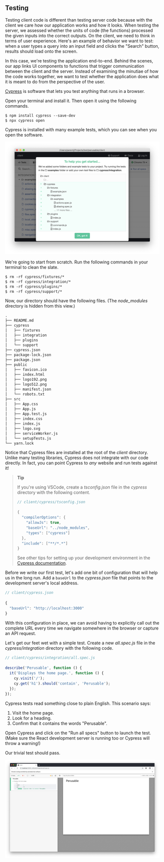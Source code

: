 ## Testing

Testing client code is different than testing server code because with the client we care how our application works and how it looks. When testing the server, we assessed whether the units of code (the functions) processed the given inputs into the correct outputs. On the client, we need to think in terms of user experience. Here's an example of behavior we want to test: when a user types a query into an input field and clicks the "Search" button, results should load onto the screen.

In this case, we're testing the application end-to-end. Behind the scenes, our app links UI components to functions that trigger communication between the client and the server. Instead of examining the minutiae of how the code works together, we want to test whether the application does what it is meant to do from the perspective of the user.

[Cypress](https://www.cypress.io/) is software that lets you test anything that runs in a browser.

Open your terminal and install it. Then open it using the following commands.

```
$ npm install cypress --save-dev
$ npx cypress open
```

Cypress is installed with many example tests, which you can see when you open the software.

![Cypress default page](/images/04_cypress_default_page.png)

We're going to start from scratch. Run the following commands in your terminal to clean the slate.

```
$ rm -rf cypress/fixtures/*
$ rm -rf cypress/integration/*
$ rm -rf cypress/plugins/*
$ rm -rf cypress/support/*
```

Now, our directory should have the following files. (The *node_modules* directory is hidden from this view.)

```
.
├── README.md
├── cypress
│   ├── fixtures
│   ├── integration
│   ├── plugins
│   └── support
├── cypress.json
├── package-lock.json
├── package.json
├── public
│   ├── favicon.ico
│   ├── index.html
│   ├── logo192.png
│   ├── logo512.png
│   ├── manifest.json
│   └── robots.txt
├── src
│   ├── App.css
│   ├── App.js
│   ├── App.test.js
│   ├── index.css
│   ├── index.js
│   ├── logo.svg
│   ├── serviceWorker.js
│   └── setupTests.js
└── yarn.lock
```

Notice that Cypress files are installed at the root of the *client* directory. Unlike many testing libraries, Cypress does not integrate with our code directly. In fact, you can point Cypress to *any* website and run tests against it!

> **Tip**
>
> If you're using VSCode, create a *tsconfig.json* file in the *cypress* directory with the following content.
>
> ```js
> // client/cypress/tsconfig.json
> 
> {
>   "compilerOptions": {
>     "allowJs": true,
>     "baseUrl": "../node_modules",
>     "types": ["cypress"]
>   },
>   "include": ["**/*.*"]
> }
> ```
>
> See other tips for setting up your development environment in the [Cypress documentation](https://docs.cypress.io/guides/tooling/intelligent-code-completion.html).

Before we write our first test, let's add one bit of configuration that will help us in the long run. Add a `baseUrl` to the *cypress.json* file that points to the development server's local address.

```js
// client/cypress.json

{
  "baseUrl": "http://localhost:3000"
}
```

With this configuration in place, we can avoid having to explicitly call out the complete URL every time we navigate somewhere in the browser or capture an API request.

Let's get our feet wet with a simple test. Create a new *all.spec.js* file in the *cypress/integration* directory with the following code.

```js
// client/cypress/integration/all.spec.js

describe('Perusable', function () {
  it('Displays the home page.', function () {
    cy.visit('/');
    cy.get('h1').should('contain', 'Perusable');
  });
});
```

Cypress tests read something close to plain English. This scenario says:

1. Visit the home page.
1. Look for a heading.
1. Confirm that it contains the words "Perusable".

Open Cypress and click on the "Run all specs" button to launch the test. (Make sure the React development server is running too or Cypress will throw a warning!)

Our trivial test should pass.

![Cypress test 1 pass](/images/04_all_test_1_pass.png)
